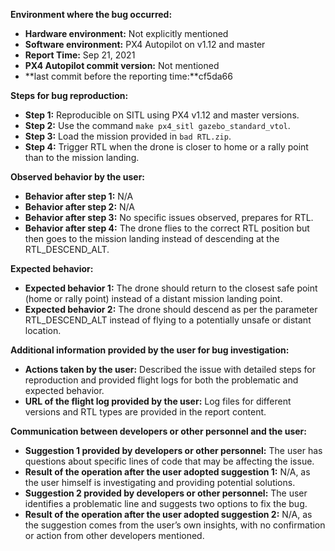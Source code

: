 **Environment where the bug occurred:**

- **Hardware environment:** Not explicitly mentioned
- **Software environment:** PX4 Autopilot on v1.12 and master
- **Report Time:** Sep 21, 2021
- **PX4 Autopilot commit version:** Not mentioned
- **last commit before the reporting time:**cf5da66

**Steps for bug reproduction:**

- **Step 1:** Reproducible on SITL using PX4 v1.12 and master versions.
- **Step 2:** Use the command `make px4_sitl gazebo_standard_vtol`.
- **Step 3:** Load the mission provided in `bad RTL.zip`.
- **Step 4:** Trigger RTL when the drone is closer to home or a rally point than to the mission landing.

**Observed behavior by the user:**

- **Behavior after step 1:** N/A
- **Behavior after step 2:** N/A
- **Behavior after step 3:** No specific issues observed, prepares for RTL.
- **Behavior after step 4:** The drone flies to the correct RTL position but then goes to the mission landing instead of descending at the RTL_DESCEND_ALT.

**Expected behavior:**

- **Expected behavior 1:** The drone should return to the closest safe point (home or rally point) instead of a distant mission landing point.
- **Expected behavior 2:** The drone should descend as per the parameter RTL_DESCEND_ALT instead of flying to a potentially unsafe or distant location.

**Additional information provided by the user for bug investigation:**

- **Actions taken by the user:** Described the issue with detailed steps for reproduction and provided flight logs for both the problematic and expected behavior.
- **URL of the flight log provided by the user:** Log files for different versions and RTL types are provided in the report content.

**Communication between developers or other personnel and the user:**

- **Suggestion 1 provided by developers or other personnel:** The user has questions about specific lines of code that may be affecting the issue.
- **Result of the operation after the user adopted suggestion 1:** N/A, as the user himself is investigating and providing potential solutions.
- **Suggestion 2 provided by developers or other personnel:** The user identifies a problematic line and suggests two options to fix the bug.
- **Result of the operation after the user adopted suggestion 2:** N/A, as the suggestion comes from the user’s own insights, with no confirmation or action from other developers mentioned.

